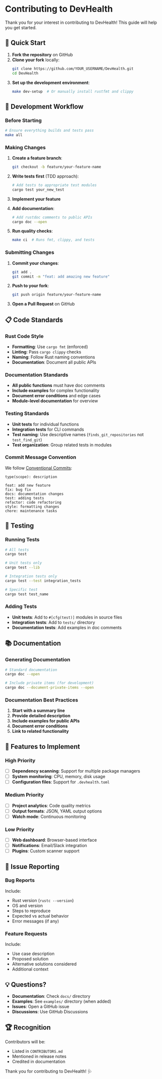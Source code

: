 # Contributing to DevHealth

Thank you for your interest in contributing to DevHealth! This guide will help you get started.

## 🚀 Quick Start

1. **Fork the repository** on GitHub
2. **Clone your fork** locally:
   ```bash
   git clone https://github.com/YOUR_USERNAME/DevHealth.git
   cd DevHealth
   ```
3. **Set up the development environment**:
   ```bash
   make dev-setup  # Or manually install rustfmt and clippy
   ```

## 🔧 Development Workflow

### Before Starting
```bash
# Ensure everything builds and tests pass
make all
```

### Making Changes
1. **Create a feature branch**:
   ```bash
   git checkout -b feature/your-feature-name
   ```

2. **Write tests first** (TDD approach):
   ```bash
   # Add tests to appropriate test modules
   cargo test your_new_test
   ```

3. **Implement your feature**

4. **Add documentation**:
   ```bash
   # Add rustdoc comments to public APIs
   cargo doc --open
   ```

5. **Run quality checks**:
   ```bash
   make ci  # Runs fmt, clippy, and tests
   ```

### Submitting Changes
1. **Commit your changes**:
   ```bash
   git add .
   git commit -m "feat: add amazing new feature"
   ```

2. **Push to your fork**:
   ```bash
   git push origin feature/your-feature-name
   ```

3. **Open a Pull Request** on GitHub

## 📋 Code Standards

### Rust Code Style
- **Formatting**: Use `cargo fmt` (enforced)
- **Linting**: Pass `cargo clippy` checks
- **Naming**: Follow Rust naming conventions
- **Documentation**: Document all public APIs

### Documentation Standards
- **All public functions** must have doc comments
- **Include examples** for complex functionality
- **Document error conditions** and edge cases
- **Module-level documentation** for overview

### Testing Standards
- **Unit tests** for individual functions
- **Integration tests** for CLI commands  
- **Test naming**: Use descriptive names (`finds_git_repositories` not `test_find_git`)
- **Test organization**: Group related tests in modules

### Commit Message Convention
We follow [Conventional Commits](https://www.conventionalcommits.org/):

```
type(scope): description

feat: add new feature
fix: bug fix
docs: documentation changes
test: adding tests
refactor: code refactoring
style: formatting changes
chore: maintenance tasks
```

## 🧪 Testing

### Running Tests
```bash
# All tests
cargo test

# Unit tests only
cargo test --lib

# Integration tests only  
cargo test --test integration_tests

# Specific test
cargo test test_name
```

### Adding Tests
- **Unit tests**: Add to `#[cfg(test)]` modules in source files
- **Integration tests**: Add to `tests/` directory
- **Documentation tests**: Add examples in doc comments

## 📚 Documentation

### Generating Documentation
```bash
# Standard documentation
cargo doc --open

# Include private items (for development)
cargo doc --document-private-items --open
```

### Documentation Best Practices
1. **Start with a summary line**
2. **Provide detailed description**
3. **Include examples for public APIs**
4. **Document error conditions**
5. **Link to related functionality**

## 🚀 Features to Implement

### High Priority
- [ ] **Dependency scanning**: Support for multiple package managers
- [ ] **System monitoring**: CPU, memory, disk usage
- [ ] **Configuration files**: Support for `.devhealth.toml`

### Medium Priority  
- [ ] **Project analytics**: Code quality metrics
- [ ] **Output formats**: JSON, YAML output options
- [ ] **Watch mode**: Continuous monitoring

### Low Priority
- [ ] **Web dashboard**: Browser-based interface
- [ ] **Notifications**: Email/Slack integration
- [ ] **Plugins**: Custom scanner support

## 🐛 Issue Reporting

### Bug Reports
Include:
- Rust version (`rustc --version`)
- OS and version
- Steps to reproduce
- Expected vs actual behavior
- Error messages (if any)

### Feature Requests
Include:
- Use case description
- Proposed solution
- Alternative solutions considered
- Additional context

## 💡 Questions?

- **Documentation**: Check `docs/` directory
- **Examples**: See `examples/` directory (when added)
- **Issues**: Open a GitHub issue
- **Discussions**: Use GitHub Discussions

## 🏆 Recognition

Contributors will be:
- Listed in `CONTRIBUTORS.md`
- Mentioned in release notes
- Credited in documentation

Thank you for contributing to DevHealth! 🩺
